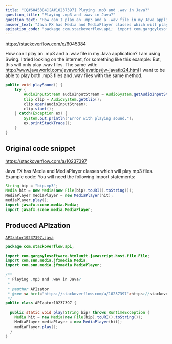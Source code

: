 ```yaml
---
title: "[Q#6045384][A#10237397] Playing .mp3 and .wav in Java?"
question_title: "Playing .mp3 and .wav in Java?"
question_text: "How can I play an .mp3 and a .wav file in my Java application? I am using Swing. I tried looking on the internet, for something like this example: But, this will only play .wav files. The same with: http://www.javaworld.com/javaworld/javatips/jw-javatip24.html I want to be able to play both .mp3 files and .wav files with the same method."
answer_text: "Java FX has Media and MediaPlayer classes which will play mp3 files. Example code: You will need the following import statements:"
apization_code: "package com.stackoverflow.api;  import com.gargoylesoftware.htmlunit.javascript.host.file.File; import com.sun.media.jfxmedia.Media; import com.sun.media.jfxmedia.MediaPlayer;  /**  * Playing .mp3 and .wav in Java?  *  * @author APIzator  * @see <a href=\"https://stackoverflow.com/a/10237397\">https://stackoverflow.com/a/10237397</a>  */ public class APIzator10237397 {    public static void play(String bip) throws RuntimeException {     Media hit = new Media(new File(bip).toURI().toString());     MediaPlayer mediaPlayer = new MediaPlayer(hit);     mediaPlayer.play();   } }"
---
```


https://stackoverflow.com/q/6045384

How can I play an .mp3 and a .wav file in my Java application? I am using Swing. I tried looking on the internet, for something like this example:
But, this will only play .wav files.
The same with:
http://www.javaworld.com/javaworld/javatips/jw-javatip24.html
I want to be able to play both .mp3 files and .wav files with the same method.


```java
public void playSound() {
    try {
        AudioInputStream audioInputStream = AudioSystem.getAudioInputStream(new File("D:/MusicPlayer/fml.mp3").getAbsoluteFile());
        Clip clip = AudioSystem.getClip();
        clip.open(audioInputStream);
        clip.start();
    } catch(Exception ex) {
        System.out.println("Error with playing sound.");
        ex.printStackTrace();
    }
}
```


## Original code snippet

https://stackoverflow.com/a/10237397

Java FX has Media and MediaPlayer classes which will play mp3 files.
Example code:
You will need the following import statements:

```java
String bip = "bip.mp3";
Media hit = new Media(new File(bip).toURI().toString());
MediaPlayer mediaPlayer = new MediaPlayer(hit);
mediaPlayer.play();
import javafx.scene.media.Media;
import javafx.scene.media.MediaPlayer;
```

## Produced APIzation

[`APIzator10237397.java`](https://github.com/pasqualesalza/apization-temp-data/raw/master/apizations/java/APIzator10237397.java)

```java
package com.stackoverflow.api;

import com.gargoylesoftware.htmlunit.javascript.host.file.File;
import com.sun.media.jfxmedia.Media;
import com.sun.media.jfxmedia.MediaPlayer;

/**
 * Playing .mp3 and .wav in Java?
 *
 * @author APIzator
 * @see <a href="https://stackoverflow.com/a/10237397">https://stackoverflow.com/a/10237397</a>
 */
public class APIzator10237397 {

  public static void play(String bip) throws RuntimeException {
    Media hit = new Media(new File(bip).toURI().toString());
    MediaPlayer mediaPlayer = new MediaPlayer(hit);
    mediaPlayer.play();
  }
}

```